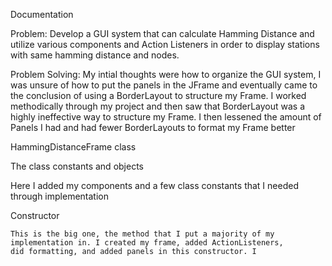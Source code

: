 Documentation

Problem: Develop a GUI system that can calculate Hamming Distance and utilize various components and Action Listeners
in order to display stations with same hamming distance and nodes.

Problem Solving: My intial thoughts were how to organize the GUI system, I was unsure of how to put the panels in the JFrame and
eventually came to the conclusion of using a BorderLayout to structure my Frame. I worked methodically through my project and then 
saw that BorderLayout was a highly ineffective way to structure my Frame. I then lessened the amount of Panels I had and had fewer
BorderLayouts to format my Frame better

HammingDistanceFrame class

The class constants and objects

Here I added my components and a few class constants that I needed through implementation

Constructor

	This is the big one, the method that I put a majority of my implementation in. I created my frame, added ActionListeners, 
	did formatting, and added panels in this constructor. I 
